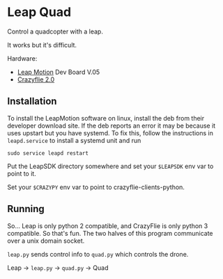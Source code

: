 # Leap Quad

Control a quadcopter with a leap.

It works but it's difficult.

Hardware:
- [Leap Motion](https://www.leapmotion.com/) Dev Board V.05
- [Crazyflie 2.0](https://www.bitcraze.io/crazyflie-2/)

## Installation

To install the LeapMotion software on linux, install the deb from their developer download site.
If the deb reports an error it may be because it uses upstart but you have systemd.
To fix this, follow the instructions in `leapd.service` to install a systemd unit and run
```shell
sudo service leapd restart
```

Put the LeapSDK directory somewhere and set your `$LEAPSDK` env var to point to it.

Set your `$CRAZYPY` env var to point to crazyflie-clients-python.

## Running

So... Leap is only python 2 compatible, and CrazyFlie is only python 3 compatible. So that's fun.
The two halves of this program communicate over a unix domain socket.

`leap.py` sends control info to `quad.py` which controls the drone.

Leap -> `leap.py` -> `quad.py` -> Quad
